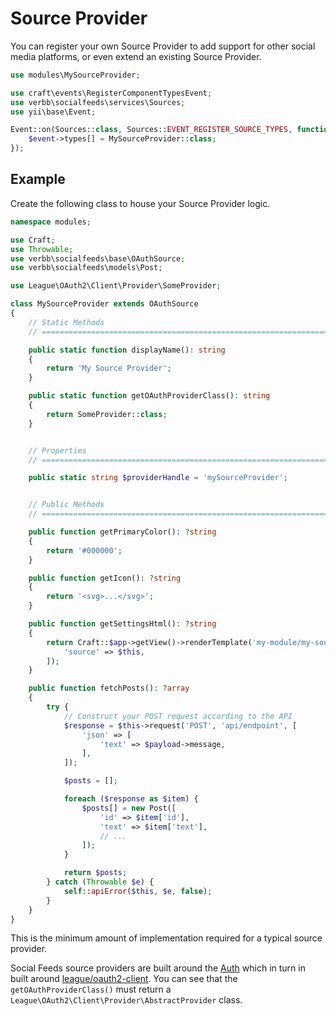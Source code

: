 # Source Provider
You can register your own Source Provider to add support for other social media platforms, or even extend an existing Source Provider.

```php
use modules\MySourceProvider;

use craft\events\RegisterComponentTypesEvent;
use verbb\socialfeeds\services\Sources;
use yii\base\Event;

Event::on(Sources::class, Sources::EVENT_REGISTER_SOURCE_TYPES, function(RegisterComponentTypesEvent $event) {
    $event->types[] = MySourceProvider::class;
});
```

## Example
Create the following class to house your Source Provider logic.

```php
namespace modules;

use Craft;
use Throwable;
use verbb\socialfeeds\base\OAuthSource;
use verbb\socialfeeds\models\Post;

use League\OAuth2\Client\Provider\SomeProvider;

class MySourceProvider extends OAuthSource
{
    // Static Methods
    // =========================================================================

    public static function displayName(): string
    {
        return 'My Source Provider';
    }

    public static function getOAuthProviderClass(): string
    {
        return SomeProvider::class;
    }


    // Properties
    // =========================================================================

    public static string $providerHandle = 'mySourceProvider';


    // Public Methods
    // =========================================================================

    public function getPrimaryColor(): ?string
    {
        return '#000000';
    }

    public function getIcon(): ?string
    {
        return '<svg>...</svg>';
    }

    public function getSettingsHtml(): ?string
    {
        return Craft::$app->getView()->renderTemplate('my-module/my-source/settings', [
            'source' => $this,
        ]);
    }

    public function fetchPosts(): ?array
    {
        try {
            // Construct your POST request according to the API
            $response = $this->request('POST', 'api/endpoint', [
                'json' => [
                    'text' => $payload->message,
                ],
            ]);

            $posts = [];

            foreach ($response as $item) {
                $posts[] = new Post([
                    'id' => $item['id'],
                    'text' => $item['text'],
                    // ...
                ]);
            }

            return $posts;
        } catch (Throwable $e) {
            self::apiError($this, $e, false);
        }
    }
}
```

This is the minimum amount of implementation required for a typical source provider.

Social Feeds source providers are built around the [Auth](https://github.com/verbb/auth) which in turn in built around [league/oauth2-client](https://github.com/thephpleague/oauth2-client). You can see that the `getOAuthProviderClass()` must return a `League\OAuth2\Client\Provider\AbstractProvider` class.
